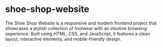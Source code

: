 # shoe-shop-website
The Shoe Shop Website is a responsive and modern frontend project that showcases a stylish collection of footwear with an intuitive browsing experience. Built using HTML, CSS, and JavaScript, it features a clean layout, interactive elements, and mobile-friendly design.
